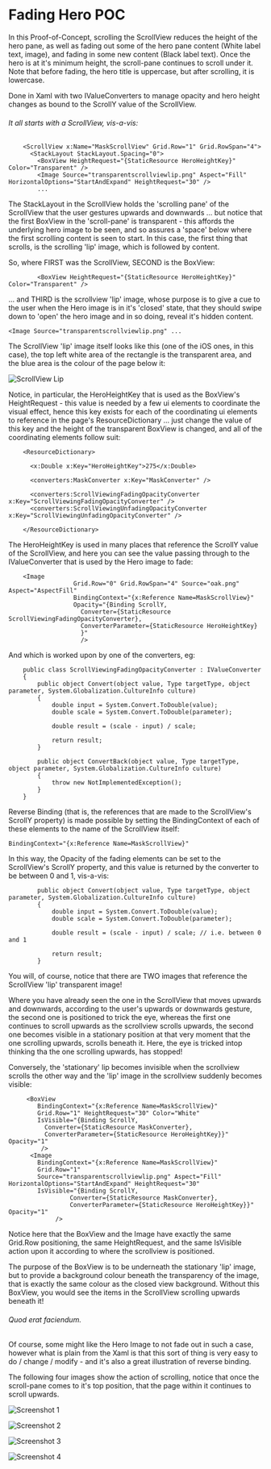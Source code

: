 # Fading Hero POC
In this Proof-of-Concept, scrolling the ScrollView reduces the height of the hero pane, as well as fading out some of the hero pane content (White label text, image), and fading in some new content (Black label text). Once the hero is at it's minimum height, the scroll-pane continues to scroll under it. Note that before fading, the hero title is uppercase, but after scrolling, it is lowercase.

Done in Xaml with two IValueConverters to manage opacity and hero height changes as bound to the ScrollY value of the ScrollView.

###### It all starts with a ScrollView, vis-a-vis:

```
    <ScrollView x:Name="MaskScrollView" Grid.Row="1" Grid.RowSpan="4">
      <StackLayout StackLayout.Spacing="0">
        <BoxView HeightRequest="{StaticResource HeroHeightKey}" Color="Transparent" />
        <Image Source="transparentscrollviewlip.png" Aspect="Fill" HorizontalOptions="StartAndExpand" HeightRequest="30" />
        ...
```

The StackLayout in the ScrollView holds the 'scrolling pane' of the ScrollView that the user gestures upwards and downwards ... but notice that the first BoxView in the 'scroll-pane' is transparent - this affords the underlying hero image to be seen, and so assures a 'space' below where the first scrolling content is seen to start. In this case, the first thing that scrolls, is the scrolling 'lip' image, which is followed by content.

So, where FIRST was the ScrollView, SECOND is the BoxView:

```
        <BoxView HeightRequest="{StaticResource HeroHeightKey}" Color="Transparent" />
```

... and THIRD is the scrollview 'lip' image, whose purpose is to give a cue to the user when the Hero image is in it's 'closed' state,  that they should swipe down to 'open' the hero image and in so doing, reveal it's hidden content.

```
<Image Source="transparentscrollviewlip.png" ...
```

The ScrollView 'lip' image itself looks like this (one of the iOS ones, in this case), the top left white area of the rectangle is the transparent area, and the blue area is the colour of the page below it:

![ScrollView Lip](https://raw.githubusercontent.com/Xamtastic/FadingHeroPOC/master/POC/POC.iOS/Resources/transparentscrollviewlip%403x.png)

Notice, in particular, the HeroHeightKey that is used as the BoxView's HeightRequest - this value is needed by a few ui elements to coordinate the visual effect, hence this key exists for each of the coordinating ui elements to reference in the page's ResourceDictionary ... just change the value of this key and the height of the transparent BoxView is changed, and all of the coordinating elements follow suit:

```
    <ResourceDictionary>

      <x:Double x:Key="HeroHeightKey">275</x:Double>
      
      <converters:MaskConverter x:Key="MaskConverter" />
      
      <converters:ScrollViewingFadingOpacityConverter x:Key="ScrollViewingFadingOpacityConverter" />
      <converters:ScrollViewingUnfadingOpacityConverter x:Key="ScrollViewingUnfadingOpacityConverter" />
      
    </ResourceDictionary>
```

The HeroHeightKey is used in many places that reference the ScrollY value of the ScrollView, and here you can see the value passing through to the IValueConverter that is used by the Hero image to fade:

```
    <Image 
                  Grid.Row="0" Grid.RowSpan="4" Source="oak.png" Aspect="AspectFill"  
                  BindingContext="{x:Reference Name=MaskScrollView}"
                  Opacity="{Binding ScrollY, 
                    Converter={StaticResource ScrollViewingFadingOpacityConverter},
                    ConverterParameter={StaticResource HeroHeightKey}
                    }"  
                    />
```

And which is worked upon by one of the converters, eg:

```
    public class ScrollViewingFadingOpacityConverter : IValueConverter
    {
        public object Convert(object value, Type targetType, object parameter, System.Globalization.CultureInfo culture)
        {
            double input = System.Convert.ToDouble(value);
            double scale = System.Convert.ToDouble(parameter);

            double result = (scale - input) / scale;

            return result;
        }

        public object ConvertBack(object value, Type targetType, object parameter, System.Globalization.CultureInfo culture)
        {
            throw new NotImplementedException();
        }
    }
```

Reverse Binding (that is, the references that are made to the ScrollView's ScrollY property) is made possible by setting the BindingContext of each of these elements to the name of the ScrollView itself:

```
BindingContext="{x:Reference Name=MaskScrollView}"
```

In this way, the Opacity of the fading elements can be set to the ScrollView's ScrollY property, and this value is returned by the converter to be between 0 and 1, vis-a-vis:

```
        public object Convert(object value, Type targetType, object parameter, System.Globalization.CultureInfo culture)
        {
            double input = System.Convert.ToDouble(value);
            double scale = System.Convert.ToDouble(parameter);

            double result = (scale - input) / scale; // i.e. between 0 and 1

            return result;
        }
```

You will, of course, notice that there are TWO images that reference the ScrollView 'lip' transparent image!

Where you have already seen the one in the ScrollView that moves upwards and downwards, according to the user's upwards or downwards gesture, the second one is positioned to trick the eye, whereas the first one continues to scroll upwards as the scrollview scrolls upwards, the second one becomes visible in a stationary position at that very moment that the one scrolling upwards, scrolls beneath it. Here, the eye is tricked intop thinking tha the one scrolling upwards, has stopped!

Conversely, the 'stationary' lip becomes invisible when the scrollview scrolls the other way and the 'lip' image in the scrollview suddenly becomes visible:

```
     <BoxView 
        BindingContext="{x:Reference Name=MaskScrollView}"
        Grid.Row="1" HeightRequest="30" Color="White"
        IsVisible="{Binding ScrollY, 
          Converter={StaticResource MaskConverter},
          ConverterParameter={StaticResource HeroHeightKey}}" Opacity="1"
         />
      <Image 
        BindingContext="{x:Reference Name=MaskScrollView}"
        Grid.Row="1" 
        Source="transparentscrollviewlip.png" Aspect="Fill" HorizontalOptions="StartAndExpand" HeightRequest="30"
        IsVisible="{Binding ScrollY, 
                 Converter={StaticResource MaskConverter},
                 ConverterParameter={StaticResource HeroHeightKey}}" Opacity="1"
             />
```

Notice here that the BoxView and the Image have exactly the same Grid.Row positioning, the same HeightRequest, and the same IsVisible action upon it according to where the scrollview is positioned.

The purpose of the BoxView is to be underneath the stationary 'lip' image, but to provide a background colour beneath the transparency of the image, that is exactly the same colour as the closed view background. Without this BoxView, you would see the items in the ScrollView scrolling upwards beneath it!

###### Quod erat faciendum.

Of course, some might like the Hero Image to not fade out in such a case, however what is plain from the Xaml is that this sort of thing is very easy to do / change / modify - and it's also a great illustration of reverse binding.

The following four images show the action of scrolling, notice that once the scroll-pane comes to it's top position, that the page within it continues to scroll upwards.

![Screenshot 1](https://github.com/Xamtastic/DiminishingMastheadPOC/blob/master/Screenshots/Screen%20Shot%201.png)

![Screenshot 2](https://github.com/Xamtastic/DiminishingMastheadPOC/blob/master/Screenshots/Screen%20Shot%202.png)

![Screenshot 3](https://github.com/Xamtastic/DiminishingMastheadPOC/blob/master/Screenshots/Screen%20Shot%203.png)

![Screenshot 4](https://github.com/Xamtastic/DiminishingMastheadPOC/blob/master/Screenshots/Screen%20Shot%204.png)


